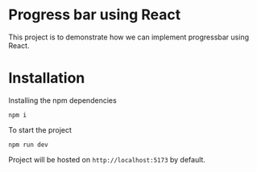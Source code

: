 # Progress bar using React

This project is to demonstrate how we can implement progressbar using React.

# Installation

Installing the npm dependencies

`npm i`

To start the project

`npm run dev`

Project will be hosted on `http://localhost:5173` by default.
